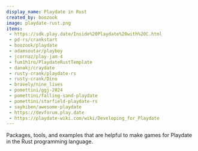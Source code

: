 ```yaml
---
display_name: Playdate in Rust
created_by: boozook
image: playdate-rust.png
items:
 - https://sdk.play.date/Inside%20Playdate%20with%20C.html
 - pd-rs/crankstart
 - boozook/playdate
 - adamsoutar/playboy
 - jcornaz/play-jam-4
 - fum1h1ro/PlaydateRustTemplate
 - danakj/craydate
 - rusty-crank/playdate-rs
 - rusty-crank/Dino
 - bravely/nine_lives
 - pomettini/ggj-2024
 - pomettini/falling-sand-playdate
 - pomettini/starfield-playdate-rs
 - sayhiben/awesome-playdate
 - https://devforum.play.date
 - https://playdate-wiki.com/wiki/Developing_for_Playdate
---
```

Packages, tools, and examples that are helpful to make games for Playdate in the Rust programming language.
